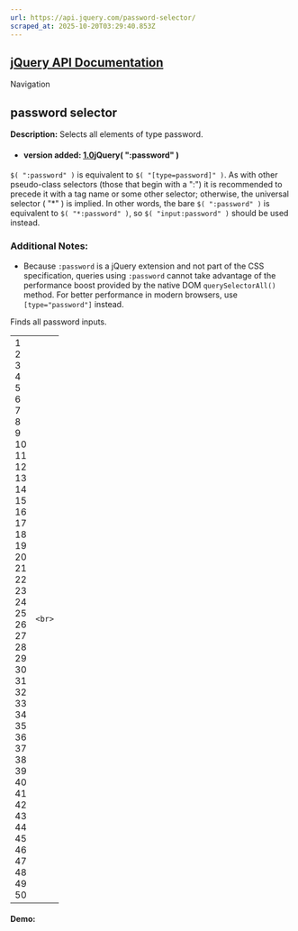 ```yaml
---
url: https://api.jquery.com/password-selector/
scraped_at: 2025-10-20T03:29:40.853Z
---
```


## [jQuery API Documentation](https://jquery.com/ "jQuery API Documentation")

Navigation

## password selector

**Description:** Selects all elements of type password.

- #### version added: [1.0](https://api.jquery.com/category/version/1.0/)jQuery( ":password" )


`$( ":password" )` is equivalent to `$( "[type=password]" )`. As with other pseudo-class selectors (those that begin with a ":") it is recommended to precede it with a tag name or some other selector; otherwise, the universal selector ( "\*" ) is implied. In other words, the bare `$( ":password" )` is equivalent to `$( "*:password" )`, so `$( "input:password" )` should be used instead.

### Additional Notes:

- Because `:password` is a jQuery extension and not part of the CSS specification, queries using `:password` cannot take advantage of the performance boost provided by the native DOM `querySelectorAll()` method. For better performance in modern browsers, use `[type="password"]` instead.


Finds all password inputs.

|     |     |
| --- | --- |
| 1<br>2<br>3<br>4<br>5<br>6<br>7<br>8<br>9<br>10<br>11<br>12<br>13<br>14<br>15<br>16<br>17<br>18<br>19<br>20<br>21<br>22<br>23<br>24<br>25<br>26<br>27<br>28<br>29<br>30<br>31<br>32<br>33<br>34<br>35<br>36<br>37<br>38<br>39<br>40<br>41<br>42<br>43<br>44<br>45<br>46<br>47<br>48<br>49<br>50 | ```<br>``` |

#### Demo: